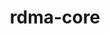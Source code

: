 ---
title: "rdma-core"
layout: cache
categories: [package, develop]
meta: {"versions": ["49.0"], "compilers": ["gcc@=11.3.0", "gcc@=11.4.0", "gcc@=7.3.1", "gcc@=7.5.0"], "oss": ["amzn2", "ubuntu18.04", "ubuntu22.04"], "platforms": ["linux"], "targets": ["aarch64", "neoverse_n1", "x86_64_v3"], "stacks": ["aws-isc", "aws-isc-aarch64", "ml-linux-x86_64-cuda", "radiuss", "root"], "num_specs": 29, "num_specs_by_stack": {"aws-isc-aarch64": 12, "root": 29, "aws-isc": 6, "radiuss": 5, "ml-linux-x86_64-cuda": 6}}
spec_details: [{"hash": "cdam2koii6xh2qh6q2vs7con6zh3el5a", "compiler": "gcc@=7.3.1", "versions": ["49.0"], "os": "amzn2", "platform": "linux", "target": "aarch64", "variants": ["build_system=cmake", "build_type=Release", "generator=make", "~ipo", "+man_pages", "+pyverbs", "+static"], "stacks": ["aws-isc-aarch64", "root"], "size": "-", "tarball": "https://binaries.spack.io/develop/build_cache/linux-amzn2-aarch64/gcc-7.3.1/rdma-core-49.0/linux-amzn2-aarch64-gcc-7.3.1-rdma-core-49.0-cdam2koii6xh2qh6q2vs7con6zh3el5a.spack"}, {"hash": "yghfej2znx44ku7ed54lsmq5av4aons3", "compiler": "gcc@=7.3.1", "versions": ["49.0"], "os": "amzn2", "platform": "linux", "target": "aarch64", "variants": ["build_system=cmake", "build_type=Release", "generator=make", "~ipo", "+man_pages", "+pyverbs", "+static"], "stacks": ["aws-isc-aarch64", "root"], "size": "-", "tarball": "https://binaries.spack.io/develop/build_cache/linux-amzn2-aarch64/gcc-7.3.1/rdma-core-49.0/linux-amzn2-aarch64-gcc-7.3.1-rdma-core-49.0-yghfej2znx44ku7ed54lsmq5av4aons3.spack"}, {"hash": "jx7jlevqzpv3pxcbdjkyji3tiuz2ic2z", "compiler": "gcc@=7.3.1", "versions": ["49.0"], "os": "amzn2", "platform": "linux", "target": "aarch64", "variants": ["build_system=cmake", "build_type=Release", "generator=make", "~ipo", "+man_pages", "+pyverbs", "+static"], "stacks": ["aws-isc-aarch64", "root"], "size": "-", "tarball": "https://binaries.spack.io/develop/build_cache/linux-amzn2-aarch64/gcc-7.3.1/rdma-core-49.0/linux-amzn2-aarch64-gcc-7.3.1-rdma-core-49.0-jx7jlevqzpv3pxcbdjkyji3tiuz2ic2z.spack"}, {"hash": "zmmpmxnwlsl2dw3n5ttkdnrtc3yobsmo", "compiler": "gcc@=7.3.1", "versions": ["49.0"], "os": "amzn2", "platform": "linux", "target": "aarch64", "variants": ["build_system=cmake", "build_type=Release", "generator=make", "~ipo", "+man_pages", "+pyverbs", "+static"], "stacks": ["aws-isc-aarch64", "root"], "size": "-", "tarball": "https://binaries.spack.io/develop/build_cache/linux-amzn2-aarch64/gcc-7.3.1/rdma-core-49.0/linux-amzn2-aarch64-gcc-7.3.1-rdma-core-49.0-zmmpmxnwlsl2dw3n5ttkdnrtc3yobsmo.spack"}, {"hash": "yncd4ey5d6knngjk2geznvwu7c7ty56m", "compiler": "gcc@=7.3.1", "versions": ["49.0"], "os": "amzn2", "platform": "linux", "target": "aarch64", "variants": ["build_system=cmake", "build_type=Release", "generator=make", "~ipo", "+man_pages", "+pyverbs", "+static"], "stacks": ["aws-isc-aarch64", "root"], "size": "-", "tarball": "https://binaries.spack.io/develop/build_cache/linux-amzn2-aarch64/gcc-7.3.1/rdma-core-49.0/linux-amzn2-aarch64-gcc-7.3.1-rdma-core-49.0-yncd4ey5d6knngjk2geznvwu7c7ty56m.spack"}, {"hash": "ba3oyljqdskeqs4baeltk7zx3jlgini7", "compiler": "gcc@=7.3.1", "versions": ["49.0"], "os": "amzn2", "platform": "linux", "target": "aarch64", "variants": ["build_system=cmake", "build_type=Release", "generator=make", "~ipo", "+man_pages", "+pyverbs", "+static"], "stacks": ["aws-isc-aarch64", "root"], "size": "-", "tarball": "https://binaries.spack.io/develop/build_cache/linux-amzn2-aarch64/gcc-7.3.1/rdma-core-49.0/linux-amzn2-aarch64-gcc-7.3.1-rdma-core-49.0-ba3oyljqdskeqs4baeltk7zx3jlgini7.spack"}, {"hash": "okxibjkdws4uo4i7zo3fqko575m65kvo", "compiler": "gcc@=7.3.1", "versions": ["49.0"], "os": "amzn2", "platform": "linux", "target": "neoverse_n1", "variants": ["build_system=cmake", "build_type=Release", "generator=make", "~ipo", "+man_pages", "+pyverbs", "+static"], "stacks": ["aws-isc-aarch64", "root"], "size": "-", "tarball": "https://binaries.spack.io/develop/build_cache/linux-amzn2-neoverse_n1/gcc-7.3.1/rdma-core-49.0/linux-amzn2-neoverse_n1-gcc-7.3.1-rdma-core-49.0-okxibjkdws4uo4i7zo3fqko575m65kvo.spack"}, {"hash": "ooop623qyuoeprrfb6ddnzrfltdagv2d", "compiler": "gcc@=7.3.1", "versions": ["49.0"], "os": "amzn2", "platform": "linux", "target": "neoverse_n1", "variants": ["build_system=cmake", "build_type=Release", "generator=make", "~ipo", "+man_pages", "+pyverbs", "+static"], "stacks": ["aws-isc-aarch64", "root"], "size": "-", "tarball": "https://binaries.spack.io/develop/build_cache/linux-amzn2-neoverse_n1/gcc-7.3.1/rdma-core-49.0/linux-amzn2-neoverse_n1-gcc-7.3.1-rdma-core-49.0-ooop623qyuoeprrfb6ddnzrfltdagv2d.spack"}, {"hash": "lhfa4wbikej3xau3iymcqfixclzq3efh", "compiler": "gcc@=7.3.1", "versions": ["49.0"], "os": "amzn2", "platform": "linux", "target": "neoverse_n1", "variants": ["build_system=cmake", "build_type=Release", "generator=make", "~ipo", "+man_pages", "+pyverbs", "+static"], "stacks": ["aws-isc-aarch64", "root"], "size": "-", "tarball": "https://binaries.spack.io/develop/build_cache/linux-amzn2-neoverse_n1/gcc-7.3.1/rdma-core-49.0/linux-amzn2-neoverse_n1-gcc-7.3.1-rdma-core-49.0-lhfa4wbikej3xau3iymcqfixclzq3efh.spack"}, {"hash": "csx4cgoxf2a4nlkymbkrx2autnqafcqb", "compiler": "gcc@=7.3.1", "versions": ["49.0"], "os": "amzn2", "platform": "linux", "target": "neoverse_n1", "variants": ["build_system=cmake", "build_type=Release", "generator=make", "~ipo", "+man_pages", "+pyverbs", "+static"], "stacks": ["aws-isc-aarch64", "root"], "size": "-", "tarball": "https://binaries.spack.io/develop/build_cache/linux-amzn2-neoverse_n1/gcc-7.3.1/rdma-core-49.0/linux-amzn2-neoverse_n1-gcc-7.3.1-rdma-core-49.0-csx4cgoxf2a4nlkymbkrx2autnqafcqb.spack"}, {"hash": "pygnymhijjzq6snlc7f4fkd23u6u4u4e", "compiler": "gcc@=7.3.1", "versions": ["49.0"], "os": "amzn2", "platform": "linux", "target": "neoverse_n1", "variants": ["build_system=cmake", "build_type=Release", "generator=make", "~ipo", "+man_pages", "+pyverbs", "+static"], "stacks": ["aws-isc-aarch64", "root"], "size": "-", "tarball": "https://binaries.spack.io/develop/build_cache/linux-amzn2-neoverse_n1/gcc-7.3.1/rdma-core-49.0/linux-amzn2-neoverse_n1-gcc-7.3.1-rdma-core-49.0-pygnymhijjzq6snlc7f4fkd23u6u4u4e.spack"}, {"hash": "gpfloophjahafatgwdtfg2rsqsvtwrst", "compiler": "gcc@=7.3.1", "versions": ["49.0"], "os": "amzn2", "platform": "linux", "target": "neoverse_n1", "variants": ["build_system=cmake", "build_type=Release", "generator=make", "~ipo", "+man_pages", "+pyverbs", "+static"], "stacks": ["aws-isc-aarch64", "root"], "size": "-", "tarball": "https://binaries.spack.io/develop/build_cache/linux-amzn2-neoverse_n1/gcc-7.3.1/rdma-core-49.0/linux-amzn2-neoverse_n1-gcc-7.3.1-rdma-core-49.0-gpfloophjahafatgwdtfg2rsqsvtwrst.spack"}, {"hash": "dr76cfdelm2no7xb3ccedsdgnaclyxlg", "compiler": "gcc@=7.3.1", "versions": ["49.0"], "os": "amzn2", "platform": "linux", "target": "x86_64_v3", "variants": ["build_system=cmake", "build_type=Release", "generator=make", "~ipo", "+man_pages", "+pyverbs", "+static"], "stacks": ["root", "aws-isc"], "size": "-", "tarball": "https://binaries.spack.io/develop/build_cache/linux-amzn2-x86_64_v3/gcc-7.3.1/rdma-core-49.0/linux-amzn2-x86_64_v3-gcc-7.3.1-rdma-core-49.0-dr76cfdelm2no7xb3ccedsdgnaclyxlg.spack"}, {"hash": "3vufe5jjec4ya6hpm34rh6cijajf5hp7", "compiler": "gcc@=7.3.1", "versions": ["49.0"], "os": "amzn2", "platform": "linux", "target": "x86_64_v3", "variants": ["build_system=cmake", "build_type=Release", "generator=make", "~ipo", "+man_pages", "+pyverbs", "+static"], "stacks": ["root", "aws-isc"], "size": "-", "tarball": "https://binaries.spack.io/develop/build_cache/linux-amzn2-x86_64_v3/gcc-7.3.1/rdma-core-49.0/linux-amzn2-x86_64_v3-gcc-7.3.1-rdma-core-49.0-3vufe5jjec4ya6hpm34rh6cijajf5hp7.spack"}, {"hash": "yuht7olmpvq5245dx73aafkqcxjw3mik", "compiler": "gcc@=7.3.1", "versions": ["49.0"], "os": "amzn2", "platform": "linux", "target": "x86_64_v3", "variants": ["build_system=cmake", "build_type=Release", "generator=make", "~ipo", "+man_pages", "+pyverbs", "+static"], "stacks": ["root", "aws-isc"], "size": "-", "tarball": "https://binaries.spack.io/develop/build_cache/linux-amzn2-x86_64_v3/gcc-7.3.1/rdma-core-49.0/linux-amzn2-x86_64_v3-gcc-7.3.1-rdma-core-49.0-yuht7olmpvq5245dx73aafkqcxjw3mik.spack"}, {"hash": "mf6dp4nqcc3fnpcvgnogemens6tpznk5", "compiler": "gcc@=7.3.1", "versions": ["49.0"], "os": "amzn2", "platform": "linux", "target": "x86_64_v3", "variants": ["build_system=cmake", "build_type=Release", "generator=make", "~ipo", "+man_pages", "+pyverbs", "+static"], "stacks": ["root", "aws-isc"], "size": "-", "tarball": "https://binaries.spack.io/develop/build_cache/linux-amzn2-x86_64_v3/gcc-7.3.1/rdma-core-49.0/linux-amzn2-x86_64_v3-gcc-7.3.1-rdma-core-49.0-mf6dp4nqcc3fnpcvgnogemens6tpznk5.spack"}, {"hash": "zxcyuz676lxqprlep4bf4d44q3qqcghw", "compiler": "gcc@=7.3.1", "versions": ["49.0"], "os": "amzn2", "platform": "linux", "target": "x86_64_v3", "variants": ["build_system=cmake", "build_type=Release", "generator=make", "~ipo", "+man_pages", "+pyverbs", "+static"], "stacks": ["root", "aws-isc"], "size": "-", "tarball": "https://binaries.spack.io/develop/build_cache/linux-amzn2-x86_64_v3/gcc-7.3.1/rdma-core-49.0/linux-amzn2-x86_64_v3-gcc-7.3.1-rdma-core-49.0-zxcyuz676lxqprlep4bf4d44q3qqcghw.spack"}, {"hash": "ylabkm6f6djtukbzlqgxblzgx3orm67h", "compiler": "gcc@=7.3.1", "versions": ["49.0"], "os": "amzn2", "platform": "linux", "target": "x86_64_v3", "variants": ["build_system=cmake", "build_type=Release", "generator=make", "~ipo", "+man_pages", "+pyverbs", "+static"], "stacks": ["root", "aws-isc"], "size": "-", "tarball": "https://binaries.spack.io/develop/build_cache/linux-amzn2-x86_64_v3/gcc-7.3.1/rdma-core-49.0/linux-amzn2-x86_64_v3-gcc-7.3.1-rdma-core-49.0-ylabkm6f6djtukbzlqgxblzgx3orm67h.spack"}, {"hash": "rlyucwx4ivjmnkbdv5dw4nnl5ts3gpyf", "compiler": "gcc@=7.5.0", "versions": ["49.0"], "os": "ubuntu18.04", "platform": "linux", "target": "x86_64_v3", "variants": ["build_system=cmake", "build_type=Release", "generator=make", "~ipo", "+man_pages", "+pyverbs", "+static"], "stacks": ["radiuss", "root"], "size": "-", "tarball": "https://binaries.spack.io/develop/build_cache/linux-ubuntu18.04-x86_64_v3/gcc-7.5.0/rdma-core-49.0/linux-ubuntu18.04-x86_64_v3-gcc-7.5.0-rdma-core-49.0-rlyucwx4ivjmnkbdv5dw4nnl5ts3gpyf.spack"}, {"hash": "v73ojz7inztncz6bzgdu2zm6rfjkt7fx", "compiler": "gcc@=7.5.0", "versions": ["49.0"], "os": "ubuntu18.04", "platform": "linux", "target": "x86_64_v3", "variants": ["build_system=cmake", "build_type=Release", "generator=make", "~ipo", "+man_pages", "+pyverbs", "+static"], "stacks": ["radiuss", "root"], "size": "-", "tarball": "https://binaries.spack.io/develop/build_cache/linux-ubuntu18.04-x86_64_v3/gcc-7.5.0/rdma-core-49.0/linux-ubuntu18.04-x86_64_v3-gcc-7.5.0-rdma-core-49.0-v73ojz7inztncz6bzgdu2zm6rfjkt7fx.spack"}, {"hash": "t56rfndt64fovlmrianqwcqzrlk5vutl", "compiler": "gcc@=7.5.0", "versions": ["49.0"], "os": "ubuntu18.04", "platform": "linux", "target": "x86_64_v3", "variants": ["build_system=cmake", "build_type=Release", "generator=make", "~ipo", "+man_pages", "+pyverbs", "+static"], "stacks": ["radiuss", "root"], "size": "-", "tarball": "https://binaries.spack.io/develop/build_cache/linux-ubuntu18.04-x86_64_v3/gcc-7.5.0/rdma-core-49.0/linux-ubuntu18.04-x86_64_v3-gcc-7.5.0-rdma-core-49.0-t56rfndt64fovlmrianqwcqzrlk5vutl.spack"}, {"hash": "myjmxep5jcsohyn733tug2jdgylwu2ya", "compiler": "gcc@=7.5.0", "versions": ["49.0"], "os": "ubuntu18.04", "platform": "linux", "target": "x86_64_v3", "variants": ["build_system=cmake", "build_type=Release", "generator=make", "~ipo", "+man_pages", "+pyverbs", "+static"], "stacks": ["radiuss", "root"], "size": "-", "tarball": "https://binaries.spack.io/develop/build_cache/linux-ubuntu18.04-x86_64_v3/gcc-7.5.0/rdma-core-49.0/linux-ubuntu18.04-x86_64_v3-gcc-7.5.0-rdma-core-49.0-myjmxep5jcsohyn733tug2jdgylwu2ya.spack"}, {"hash": "2ys26azvkhqtpdxv3b2jgq3o6dldksea", "compiler": "gcc@=7.5.0", "versions": ["49.0"], "os": "ubuntu18.04", "platform": "linux", "target": "x86_64_v3", "variants": ["build_system=cmake", "build_type=Release", "generator=make", "~ipo", "+man_pages", "+pyverbs", "+static"], "stacks": ["radiuss", "root"], "size": "-", "tarball": "https://binaries.spack.io/develop/build_cache/linux-ubuntu18.04-x86_64_v3/gcc-7.5.0/rdma-core-49.0/linux-ubuntu18.04-x86_64_v3-gcc-7.5.0-rdma-core-49.0-2ys26azvkhqtpdxv3b2jgq3o6dldksea.spack"}, {"hash": "mr7z4qndqynyao2ixjeiq5ea6s32mkac", "compiler": "gcc@=11.3.0", "versions": ["49.0"], "os": "ubuntu22.04", "platform": "linux", "target": "x86_64_v3", "variants": ["build_system=cmake", "build_type=Release", "generator=make", "~ipo", "+man_pages", "+pyverbs", "+static"], "stacks": ["ml-linux-x86_64-cuda", "root"], "size": "-", "tarball": "https://binaries.spack.io/develop/build_cache/linux-ubuntu22.04-x86_64_v3/gcc-11.3.0/rdma-core-49.0/linux-ubuntu22.04-x86_64_v3-gcc-11.3.0-rdma-core-49.0-mr7z4qndqynyao2ixjeiq5ea6s32mkac.spack"}, {"hash": "5jeuueqhxwouqwikkn57swit2xxr7hwo", "compiler": "gcc@=11.3.0", "versions": ["49.0"], "os": "ubuntu22.04", "platform": "linux", "target": "x86_64_v3", "variants": ["build_system=cmake", "build_type=Release", "generator=make", "~ipo", "+man_pages", "+pyverbs", "+static"], "stacks": ["ml-linux-x86_64-cuda", "root"], "size": "-", "tarball": "https://binaries.spack.io/develop/build_cache/linux-ubuntu22.04-x86_64_v3/gcc-11.3.0/rdma-core-49.0/linux-ubuntu22.04-x86_64_v3-gcc-11.3.0-rdma-core-49.0-5jeuueqhxwouqwikkn57swit2xxr7hwo.spack"}, {"hash": "queufhneksupnlfne4dq53hv436umkz4", "compiler": "gcc@=11.3.0", "versions": ["49.0"], "os": "ubuntu22.04", "platform": "linux", "target": "x86_64_v3", "variants": ["build_system=cmake", "build_type=Release", "generator=make", "~ipo", "+man_pages", "+pyverbs", "+static"], "stacks": ["ml-linux-x86_64-cuda", "root"], "size": "-", "tarball": "https://binaries.spack.io/develop/build_cache/linux-ubuntu22.04-x86_64_v3/gcc-11.3.0/rdma-core-49.0/linux-ubuntu22.04-x86_64_v3-gcc-11.3.0-rdma-core-49.0-queufhneksupnlfne4dq53hv436umkz4.spack"}, {"hash": "ykq2chp7nxeknwmkrxwvemblmqrszjh4", "compiler": "gcc@=11.3.0", "versions": ["49.0"], "os": "ubuntu22.04", "platform": "linux", "target": "x86_64_v3", "variants": ["build_system=cmake", "build_type=Release", "generator=make", "~ipo", "+man_pages", "+pyverbs", "+static"], "stacks": ["ml-linux-x86_64-cuda", "root"], "size": "-", "tarball": "https://binaries.spack.io/develop/build_cache/linux-ubuntu22.04-x86_64_v3/gcc-11.3.0/rdma-core-49.0/linux-ubuntu22.04-x86_64_v3-gcc-11.3.0-rdma-core-49.0-ykq2chp7nxeknwmkrxwvemblmqrszjh4.spack"}, {"hash": "bwkjn5s7wwgtsigix2w4wpqf44bwrojx", "compiler": "gcc@=11.4.0", "versions": ["49.0"], "os": "ubuntu22.04", "platform": "linux", "target": "x86_64_v3", "variants": ["build_system=cmake", "build_type=Release", "generator=make", "~ipo", "+man_pages", "+pyverbs", "+static"], "stacks": ["ml-linux-x86_64-cuda", "root"], "size": "-", "tarball": "https://binaries.spack.io/develop/build_cache/linux-ubuntu22.04-x86_64_v3/gcc-11.4.0/rdma-core-49.0/linux-ubuntu22.04-x86_64_v3-gcc-11.4.0-rdma-core-49.0-bwkjn5s7wwgtsigix2w4wpqf44bwrojx.spack"}, {"hash": "2mpphx7ufi4jcap73zhxeoaistbkprl2", "compiler": "gcc@=11.4.0", "versions": ["49.0"], "os": "ubuntu22.04", "platform": "linux", "target": "x86_64_v3", "variants": ["build_system=cmake", "build_type=Release", "generator=make", "~ipo", "+man_pages", "+pyverbs", "+static"], "stacks": ["ml-linux-x86_64-cuda", "root"], "size": "-", "tarball": "https://binaries.spack.io/develop/build_cache/linux-ubuntu22.04-x86_64_v3/gcc-11.4.0/rdma-core-49.0/linux-ubuntu22.04-x86_64_v3-gcc-11.4.0-rdma-core-49.0-2mpphx7ufi4jcap73zhxeoaistbkprl2.spack"}]
---